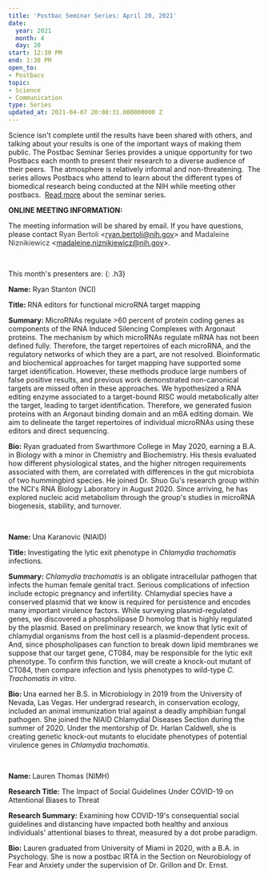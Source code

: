 ```yaml
---
title: 'Postbac Seminar Series: April 20, 2021'
date:
  year: 2021
  month: 4
  day: 20
start: 12:30 PM
end: 1:30 PM
open_to:
- Postbacs
topic:
- Science
- Communication
type: Series
updated_at: 2021-04-07 20:08:31.000000000 Z
---
```

Science isn\'t complete until the results have been shared with others,
and talking about your results is one of the important ways of making
them public. The Postbac Seminar Series provides a unique opportunity
for two Postbacs each month to present their research to a diverse
audience of their peers.  The atmosphere is relatively informal and
non-threatening.  The series allows Postbacs who attend to learn about
the different types of biomedical research being conducted at the NIH
while meeting other postbacs.  [Read more][1] about the seminar series.

**ONLINE MEETING INFORMATION:**

The meeting information will be shared by email. If you have questions,
please contact <span style="color: #333333; font-family: 'Lucida
Grande', 'Lucida Sans Unicode', Tahoma, Geneva, Verdana, sans-serif;
font-size: 11.0104px; font-style: normal; font-variant-ligatures:
normal; font-variant-caps: normal; font-weight: 400; letter-spacing:
normal; orphans: 2; text-align: start; text-indent: 0px; text-transform:
none; white-space: normal; widows: 2; word-spacing: 0px;
-webkit-text-stroke-width: 0px; background-color: #ffffff;
text-decoration-style: initial; text-decoration-color: initial; display:
inline !important; float: none;">Ryan Bertoli</span>
&lt;[ryan.bertoli@nih.gov](mailto:ryan.bertoli@nih.gov)&gt; and <span
style="color: #333333; font-family: 'Lucida Grande', 'Lucida Sans
Unicode', Tahoma, Geneva, Verdana, sans-serif; font-size: 11.0104px;
font-style: normal; font-variant-ligatures: normal; font-variant-caps:
normal; font-weight: 400; letter-spacing: normal; orphans: 2;
text-align: start; text-indent: 0px; text-transform: none; white-space:
normal; widows: 2; word-spacing: 0px; -webkit-text-stroke-width: 0px;
background-color: #ffffff; text-decoration-style: initial;
text-decoration-color: initial; display: inline !important; float:
none;">Madaleine Niznikiewicz</span>
&lt;[madaleine.niznikiewicz@nih.gov](mailto:madaleine.niznikiewicz@nih.gov)&gt;.

 

This month\'s presenters are:
{: .h3}

**Name:** Ryan Stanton (NCI)

<strong>Title: </strong>RNA editors for functional microRNA target
mapping

<strong>Summary: </strong>MicroRNAs regulate &gt;60 percent of protein
coding genes as components of the RNA Induced Silencing Complexes with
Argonaut proteins. The mechanism by which microRNAs regulate mRNA has
not been defined fully. Therefore, the target repertoires of each
microRNA, and the regulatory networks of which they are a part, are not
resolved. Bioinformatic and biochemical approaches for target mapping
have supported some target identification. However, these methods
produce large numbers of false positive results, and previous work
demonstrated non-canonical targets are missed often in these approaches.
We hypothesized a RNA editing enzyme associated to a target-bound RISC
would metabolically alter the target, leading to target identification.
Therefore, we generated fusion proteins with an Argonaut binding domain
and an m6A editing domain. We aim to delineate the target repertoires of
individual microRNAs using these editors and direct sequencing.

**Bio:** Ryan graduated from Swarthmore College in May 2020, earning a
B.A. in Biology with a minor in Chemistry and Biochemistry. His thesis
evaluated how different physiological states, and the higher nitrogen
requirements associated with them, are correlated with differences in
the gut microbiota of two hummingbird species. He joined Dr. Shuo Gu's
research group within the NCI's RNA Biology Laboratory in August 2020.
Since arriving, he has explored nucleic acid metabolism through the
group's studies in microRNA biogenesis, stability, and turnover.

 

<strong>Name: </strong>Una Karanovic (NIAID)

**Title:** Investigating the lytic exit phenotype in *Chlamydia
trachomatis* infections.

**Summary:** *Chlamydia trachomatis* is an obligate intracellular
pathogen that infects the human female genital tract. Serious
complications of infection include ectopic pregnancy and infertility.
Chlamydial species have a conserved plasmid that we know is required for
persistence and encodes many important virulence factors. While
surveying plasmid-regulated genes, we discovered a phospholipase D
homolog that is highly regulated by the plasmid. Based on preliminary
research, we know that lytic exit of chlamydial organisms from the host
cell is a plasmid-dependent process. And, since phospholipases can
function to break down lipid membranes we suppose that our target gene,
CT084, may be responsible for the lytic exit phenotype. To confirm this
function, we will create a knock-out mutant of CT084, then compare
infection and lysis phenotypes to wild-type *C. Trachomatis* *in vitro*.

<strong>Bio: </strong>Una earned her B.S. in Microbiology in 2019 from
the University of Nevada, Las Vegas. Her undergrad research, in
conservation ecology, included an animal immunization trial against a
deadly amphibian fungal pathogen. She joined the NIAID Chlamydial
Diseases Section during the summer of 2020. Under the mentorship of Dr.
Harlan Caldwell, she is creating genetic knock-out mutants to elucidate
phenotypes of potential virulence genes in *Chlamydia trachomatis*.

 

<strong>Name: </strong>Lauren Thomas (NIMH)

**Research Title:** The Impact of Social Guidelines Under COVID-19 on
Attentional Biases to Threat

**Research Summary:** Examining how COVID-19's consequential social
guidelines and distancing have impacted both healthy and anxious
individuals' attentional biases to threat, measured by a dot probe
paradigm. 

**Bio:** Lauren graduated from University of Miami in 2020, with a B.A.
in Psychology. She is now a postbac IRTA in the Section on Neurobiology
of Fear and Anxiety under the supervision of Dr. Grillon and Dr. Ernst.

 

 



[1]: https://www.training.nih.gov/postbac_seminar_series
